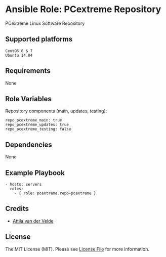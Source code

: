 # Ansible Role: PCextreme Repository

PCextreme Linux Software Repository

## Supported platforms

```
CentOS 6 & 7
Ubuntu 14.04
```

## Requirements

None

## Role Variables

Repository components (main, updates, testing):

```
repo_pcextreme_main: true
repo_pcextreme_updates: true
repo_pcextreme_testing: false
```

## Dependencies

None

## Example Playbook

```
- hosts: servers
  roles:
    - { role: pcextreme.repo-pcextreme }
```

## Credits

- [Attila van der Velde](https://github.com/vdvm)

## License

The MIT License (MIT). Please see [License File](LICENSE) for more information.
